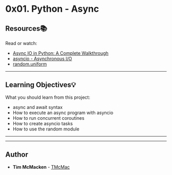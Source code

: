 # 0x01. Python - Async

## Resources:books:
Read or watch:
* [Async IO in Python: A Complete Walkthrough](https://realpython.com/async-io-python/)
* [asyncio - Asynchronous I/O](https://docs.python.org/3/library/asyncio.html)
* [random.uniform](https://docs.python.org/3/library/random.html#random.uniform)

---
## Learning Objectives:bulb:
What you should learn from this project:
* async and await syntax
* How to execute an async program with asyncio
* How to run concurrent coroutines
* How to create asyncio tasks
* How to use the random module

---
---

## Author
* **Tim McMacken** - [TMcMac](https://github.com/TMcMac)